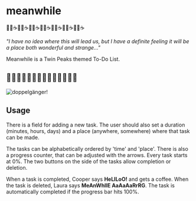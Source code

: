 # meanwhile
🍩🥧☕🍩🥧☕🍩🥧☕🍩🥧☕🍩🥧☕🍩🥧☕🍩🥧☕

*"I have no idea where this will lead us, but I have a definite feeling it will be a place both wonderful and strange..."* 

Meanwhile is a Twin Peaks themed To-Do List. 

## 🦉🦉🦉🦉🦉🦉🦉🦉🦉🦉🦉🦉🦉🦉
![doppelgänger!](/meanwhile/src/assets/images/meanwhile.gif)

## Usage
There is a field for adding a new task. The user should also set a duration (minutes, hours, days) and a place (anywhere, somewhere) where that task can be made. 

The tasks can be alphabetically ordered by 'time' and 'place'. There is also a progress counter, that can be adjusted with the arrows. Every task starts at 0%. The two buttons on the side of the tasks allow completion or deletion.

When a task is completed, Cooper says **HeLlLoO!** and gets a coffee. When the task is deleted, Laura says **MeAnWhIlE AaAaAaRrRG**. The task is automatically completed if the progress bar hits 100%. 
